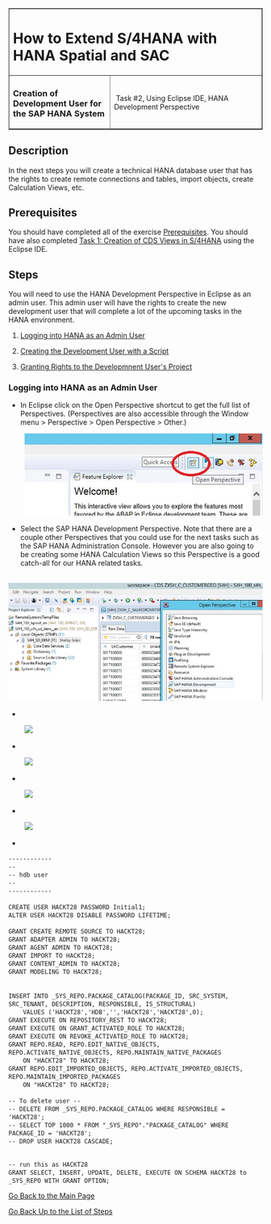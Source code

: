 <table width=100% border=>
<tr><td colspan=2><h1>How to Extend S/4HANA with HANA Spatial and SAC</h1></td></tr>
<tr><td><h3>Creation of Development User for the SAP HANA System</h3></td><td width=60%></br>&nbsp;Task #2, Using Eclipse IDE, HANA Development Perspective</p></td></tr>
</table>



## Description

In the next steps you will create a technical HANA database user that has the rights to create remote connections and tables, import objects, create Calculation Views, etc.


## Prerequisites

You should have completed all of the exercise [Prerequisites](../exercises/preReqs.md). You should have also completed [Task 1: Creation of CDS Views in S/4HANA](../exercises/s4hViews.md) using the Eclipse IDE.

## Steps

You will need to use the HANA Development Perspective in Eclipse as an admin user. This admin user will have the rights to create the new development user that will complete a lot of the upcoming tasks in the HANA environment. 

1. [Logging into HANA as an Admin User](#hdbadmin)

1. [Creating the Development User with a Script](#hdbdev)

1. [Granting Rights to the Developmnent User's Project](#hdbrepo)


### <a name="hdbadmin"></a> Logging into HANA as an Admin User

* In Eclipse click on the Open Perspective shortcut to get the full list of Perspectives. (Perspectives are also accessible through the Window menu > Perspective > Open Perspective > Other.)

&nbsp;&nbsp;&nbsp;&nbsp;&nbsp;&nbsp;&nbsp;&nbsp;<img src="../images/eclpers04.jpg">

* Select the SAP HANA Development Perspective. Note that there are a couple other Perspectives that you could use for the next tasks such as the SAP HANA Administration Console. However you are also going to be creating some HANA Calculation Views so this Perspective is a good catch-all for our HANA related tasks.

&nbsp;&nbsp;&nbsp;&nbsp;&nbsp;&nbsp;&nbsp;&nbsp;<img src="../images/eclpershana2.jpg">

* 

&nbsp;&nbsp;&nbsp;&nbsp;&nbsp;&nbsp;&nbsp;&nbsp;<img src="../images/eclpershana3.jpg">

*

&nbsp;&nbsp;&nbsp;&nbsp;&nbsp;&nbsp;&nbsp;&nbsp;<img src="../images/eclpershana4.jpg">

*

&nbsp;&nbsp;&nbsp;&nbsp;&nbsp;&nbsp;&nbsp;&nbsp;<img src="../images/eclpershana5.jpg">

*

&nbsp;&nbsp;&nbsp;&nbsp;&nbsp;&nbsp;&nbsp;&nbsp;<img src="../images/eclpershana6.jpg">

*

```
------------
--
-- hdb user
--
------------

CREATE USER HACKT28 PASSWORD Initial1;
ALTER USER HACKT28 DISABLE PASSWORD LIFETIME;

GRANT CREATE REMOTE SOURCE TO HACKT28;
GRANT ADAPTER ADMIN TO HACKT28;
GRANT AGENT ADMIN TO HACKT28;
GRANT IMPORT TO HACKT28;
GRANT CONTENT_ADMIN TO HACKT28;
GRANT MODELING TO HACKT28;


INSERT INTO _SYS_REPO.PACKAGE_CATALOG(PACKAGE_ID, SRC_SYSTEM, SRC_TENANT, DESCRIPTION, RESPONSIBLE, IS_STRUCTURAL) 
	VALUES ('HACKT28','HDB','','HACKT28','HACKT28',0);
GRANT EXECUTE ON REPOSITORY_REST TO HACKT28;
GRANT EXECUTE ON GRANT_ACTIVATED_ROLE TO HACKT28;
GRANT EXECUTE ON REVOKE_ACTIVATED_ROLE TO HACKT28;
GRANT REPO.READ, REPO.EDIT_NATIVE_OBJECTS, REPO.ACTIVATE_NATIVE_OBJECTS, REPO.MAINTAIN_NATIVE_PACKAGES 
	ON "HACKT28" TO HACKT28;
GRANT REPO.EDIT_IMPORTED_OBJECTS, REPO.ACTIVATE_IMPORTED_OBJECTS, REPO.MAINTAIN_IMPORTED_PACKAGES 
	ON "HACKT28" TO HACKT28;

-- To delete user --
-- DELETE FROM _SYS_REPO.PACKAGE_CATALOG WHERE RESPONSIBLE = 'HACKT28';
-- SELECT TOP 1000 * FROM "_SYS_REPO"."PACKAGE_CATALOG" WHERE PACKAGE_ID = 'HACKT28';
-- DROP USER HACKT28 CASCADE;

```

```

-- run this as HACKT28
GRANT SELECT, INSERT, UPDATE, DELETE, EXECUTE ON SCHEMA HACKT28 to _SYS_REPO WITH GRANT OPTION;

```

[Go Back to the Main Page](../demoHowTo.md)

[Go Back Up to the List of Steps](#steps)
